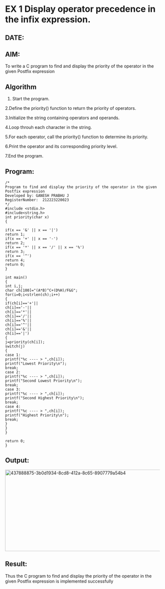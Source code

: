 # EX 1 Display operator precedence in the infix expression.
## DATE:
## AIM:
To write a C program to find and display the priority of the operator in the given Postfix expression

## Algorithm
1. Start the program.

2.Define the priority() function to return the priority of operators.

3.Initialize the string containing operators and operands.

4.Loop throuh each character in the string.

5.For each operator, call the priority() function to determine its priority.

6.Print the operator and its corresponding priority level.

7.End the program.   

## Program:
```
/*
Program to find and display the priority of the operator in the given Postfix expression
Developed by: GANESH PRABHU J
RegisterNumber:  212223220023
*/
#include <stdio.h> 
#include<string.h> 
int priority(char x) 
{ 
 
if(x == '&' || x == '|') 
return 1; 
if(x == '+' || x == '-') 
return 2; 
if(x == '*' || x == '/' || x == '%') 
return 3; 
if(x == '^') 
return 4; 
return 0; 
} 
 
int main() 
{ 
int i,j; 
char ch[100]="(A*B)^C+(D%H)/F&G"; 
for(i=0;i<strlen(ch);i++) 
{ 
if(ch[i]=='+'|| 
ch[i]=='-'|| 
ch[i]=='*'|| 
ch[i]=='/'|| 
ch[i]=='%'|| 
ch[i]=='^'|| 
ch[i]=='&'|| 
ch[i]=='|') 
{ 
j=priority(ch[i]); 
switch(j) 
{ 
case 1: 
printf("%c ---- > ",ch[i]); 
printf("Lowest Priority\n"); 
break; 
case 2: 
printf("%c ---- > ",ch[i]); 
printf("Second Lowest Priority\n"); 
break; 
case 3: 
printf("%c ---- > ",ch[i]); 
printf("Second Highest Priority\n"); 
break; 
case 4: 
printf("%c ---- > ",ch[i]); 
printf("Highest Priority\n"); 
break; 
} 
} 
} 
 
return 0; 
}
```

## Output:

<img width="708" height="265" alt="437888875-3b0d1934-8cd8-412a-8c65-8907779a54b4" src="https://github.com/user-attachments/assets/b883f68b-181f-4ea7-9f93-4c1507110c60" />


## Result:
Thus the C program to find and display the priority of the operator in the given Postfix expression is implemented successfully
